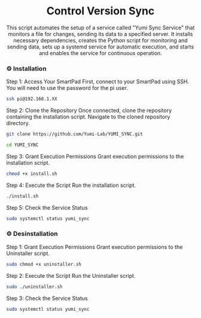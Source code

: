 <div align='center'>

<h1>Control Version Sync</h1>
<p>This script automates the setup of a service called "Yumi Sync Service" that monitors a file for changes, sending its data to a specified server. It installs necessary dependencies, creates the Python script for monitoring and sending data, sets up a systemd service for automatic execution, and starts and enables the service for continuous operation.</p>

</div>

### :gear: Installation

Step 1: Access Your SmartPad First, connect to your SmartPad using SSH. You will need to use the password for the pi user.
```bash
ssh pi@192.168.1.XX
```
Step 2: Clone the Repository Once connected, clone the repository containing the installation script. Navigate to the cloned repository directory.
```bash
git clone https://github.com/Yumi-Lab/YUMI_SYNC.git
```

```bash
cd YUMI_SYNC
```

Step 3: Grant Execution Permissions Grant execution permissions to the installation script.
```bash
chmod +x install.sh
```
Step 4: Execute the Script Run the installation script.
```bash
./install.sh
```
Step 5: Check the Service Status
```bash
sudo systemctl status yumi_sync
```


### :gear: Desinstallation

Step 1: Grant Execution Permissions Grant execution permissions to the Uninstaller script.
```bash
sudo chmod +x uninstaller.sh
```
Step 2: Execute the Script Run the Uninstaller script.
```bash
sudo ./uninstaller.sh
```
Step 3: Check the Service Status
```bash
sudo systemctl status yumi_sync
```
